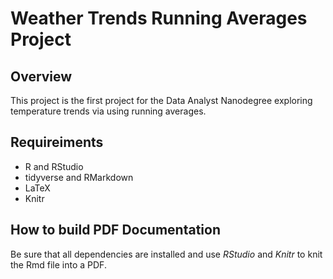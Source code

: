 # Weather Trends Running Averages Project

## Overview
This project is the first project for the Data Analyst Nanodegree exploring temperature trends via using running averages.

## Requireiments
* R and RStudio
* tidyverse and RMarkdown
* LaTeX
* Knitr

## How to build PDF Documentation
Be sure that all dependencies are installed and use _RStudio_ and _Knitr_ to knit the Rmd file into a PDF.